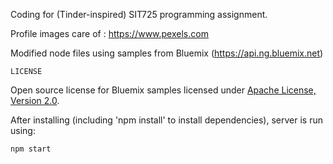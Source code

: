 Coding for (Tinder-inspired) SIT725 programming assignment.

Profile images care of :
https://www.pexels.com

Modified node files using samples from Bluemix (https://api.ng.bluemix.net)

`LICENSE`

Open source license for Bluemix samples licensed under
[Apache License, Version 2.0](http://www.apache.org/licenses/LICENSE-2.0).

After installing (including 'npm install' to install dependencies), server is run using:

    npm start

